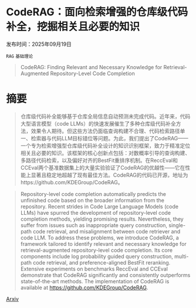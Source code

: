 # CodeRAG：面向检索增强的仓库级代码补全，挖掘相关且必要的知识

发布时间：2025年09月19日

`RAG` `基础理论`

> CodeRAG: Finding Relevant and Necessary Knowledge for Retrieval-Augmented Repository-Level Code Completion

# 摘要

> 仓库级代码补全能够基于仓库全局信息自动预测未完成代码。近年来，代码大型语言模型（code LLMs）的快速发展催生了多种仓库级代码补全方法，效果令人期待。但这些方法仍面临查询构建不合理、代码检索路径单一、检索器与代码LLM目标错位等问题。为此，我们提出了CodeRAG——一个专为检索增强型仓库级代码补全设计的知识识别框架，致力于精准定位相关且必要的知识。该框架的核心创新点包括：对数概率引导的查询构建、多路径代码检索，以及偏好对齐的BestFit重排序机制。在ReccEval和CCEval两个基准数据集上的大量实验验证了CodeRAG的优越性——它在性能上显著且稳定地超越了现有最佳方法。CodeRAG的代码已开源，地址为https://github.com/KDEGroup/CodeRAG。

> Repository-level code completion automatically predicts the unfinished code based on the broader information from the repository. Recent strides in Code Large Language Models (code LLMs) have spurred the development of repository-level code completion methods, yielding promising results. Nevertheless, they suffer from issues such as inappropriate query construction, single-path code retrieval, and misalignment between code retriever and code LLM. To address these problems, we introduce CodeRAG, a framework tailored to identify relevant and necessary knowledge for retrieval-augmented repository-level code completion. Its core components include log probability guided query construction, multi-path code retrieval, and preference-aligned BestFit reranking. Extensive experiments on benchmarks ReccEval and CCEval demonstrate that CodeRAG significantly and consistently outperforms state-of-the-art methods. The implementation of CodeRAG is available at https://github.com/KDEGroup/CodeRAG.

[Arxiv](https://arxiv.org/abs/2509.16112)